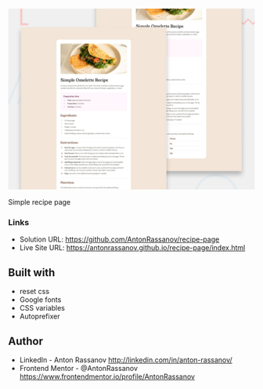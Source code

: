 ![](./preview.jpg)

Simple recipe page

### Links

- Solution URL: https://github.com/AntonRassanov/recipe-page
- Live Site URL: https://antonrassanov.github.io/recipe-page/index.html

## Built with

- reset css
- Google fonts
- CSS variables
- Autoprefixer

## Author

- LinkedIn - Anton Rassanov http://linkedin.com/in/anton-rassanov/
- Frontend Mentor - @AntonRassanov https://www.frontendmentor.io/profile/AntonRassanov